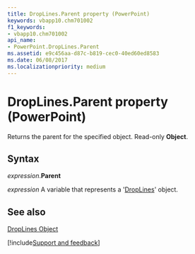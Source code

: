 ```yaml
---
title: DropLines.Parent property (PowerPoint)
keywords: vbapp10.chm701002
f1_keywords:
- vbapp10.chm701002
api_name:
- PowerPoint.DropLines.Parent
ms.assetid: e9c456aa-d87c-b819-cec0-40ed60ed8583
ms.date: 06/08/2017
ms.localizationpriority: medium
---
```



# DropLines.Parent property (PowerPoint)

Returns the parent for the specified object. Read-only **Object**.


## Syntax

_expression_.**Parent**

_expression_ A variable that represents a '[DropLines](PowerPoint.DropLines.md)' object.


## See also



[DropLines Object](PowerPoint.DropLines.md)

[!include[Support and feedback](~/includes/feedback-boilerplate.md)]